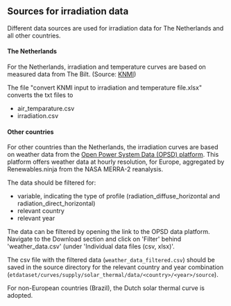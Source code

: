 ## Sources for irradiation data

Different data sources are used for irradiation data for The Netherlands and all other countries. 

#### The Netherlands

For the Netherlands, irradiation and temperature curves are based on measured data from The Bilt. (Source: [KNMI](https://projects.knmi.nl/klimatologie/uurgegevens/selectie.cgi))

The file "convert KNMI input to irradiation and temperature file.xlsx" converts the txt files to 

* air_temparature.csv
* irradiation.csv

#### Other countries

For other countries than the Netherlands, the irradiation curves are based on weather data from the [Open Power System Data (OPSD) platform](https://data.open-power-system-data.org/weather_data/). This platform offers weather data at hourly resolution, for Europe, aggregated by Renewables.ninja from the NASA MERRA-2 reanalysis. 

The data should be filtered for:

* variable, indicating the type of profile (radiation\_diffuse\_horizontal and radiation\_direct\_horizontal)
* relevant country
* relevant year

The data can be filtered by opening the link to the OPSD data platform. Navigate to the Download section and click on 'Filter' behind 'weather\_data.csv' (under 'Individual data files (csv, xlsx)'.

The csv file with the filtered data (`weather_data_filtered.csv`) should be saved in the source directory for the relevant country and year combination (`etdataset/curves/supply/solar_thermal/data/<country>/<year>/source`).

For non-European countries (Brazil), the Dutch solar thermal curve is adopted.